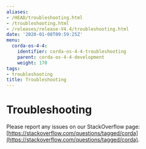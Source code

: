 ```yaml
---
aliases:
- /HEAD/troubleshooting.html
- /troubleshooting.html
- /releases/release-V4.4/troubleshooting.html
date: '2020-01-08T09:59:25Z'
menu:
  corda-os-4-4:
    identifier: corda-os-4-4-troubleshooting
    parent: corda-os-4-4-development
    weight: 170
tags:
- troubleshooting
title: Troubleshooting
---
```



# Troubleshooting

Please report any issues on our StackOverflow page: [https://stackoverflow.com/questions/tagged/corda](https://stackoverflow.com/questions/tagged/corda).


